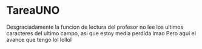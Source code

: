 # TareaUNO
Desgraciadamente la funcion de lectura del profesor no lee los ultimos caracteres del ultimo campo, asi que estoy media perdida lmao
Pero aqui el avance que tengo lol lollol
